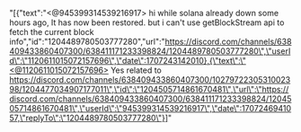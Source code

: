 "[{\"text\":\"<@945399314539216917> hi while solana already down some hours ago, It has now been restored. but i can't use getBlockStream api to fetch the current block info\",\"id\":\"1204489780503777280\",\"url\":\"https://discord.com/channels/638409433860407300/638411171233398824/1204489780503777280\",\"userId\":\"1120611015072157696\",\"date\":1707243142010},{\"text\":\"<@1120611015072157696> Yes related to https://discord.com/channels/638409433860407300/1027972230531002398/1204477034907177011\",\"id\":\"1204505714861670481\",\"url\":\"https://discord.com/channels/638409433860407300/638411171233398824/1204505714861670481\",\"userId\":\"945399314539216917\",\"date\":1707246941057,\"replyTo\":\"1204489780503777280\"}]"